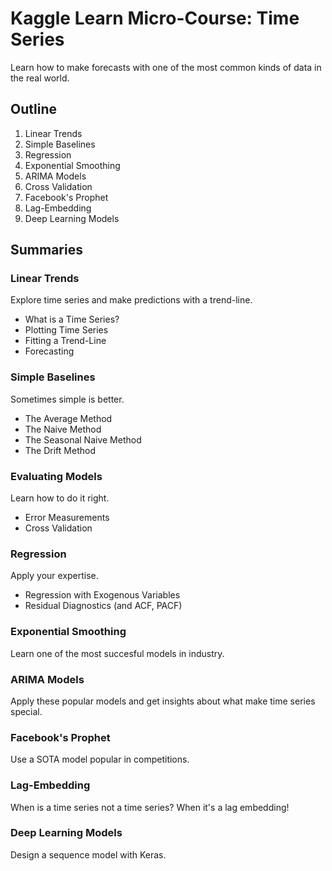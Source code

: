 # Kaggle Learn Micro-Course: Time Series #

Learn how to make forecasts with one of the most common kinds of data in the real world.


## Outline ##

1. Linear Trends
2. Simple Baselines
3. Regression
4. Exponential Smoothing
5. ARIMA Models
6. Cross Validation
7. Facebook's Prophet
8. Lag-Embedding
9. Deep Learning Models


## Summaries ##

### Linear Trends ###

Explore time series and make predictions with a trend-line.

- What is a Time Series?
- Plotting Time Series
- Fitting a Trend-Line
- Forecasting

### Simple Baselines ###

Sometimes simple is better.

- The Average Method
- The Naive Method
- The Seasonal Naive Method
- The Drift Method

### Evaluating Models ###

Learn how to do it right.

- Error Measurements
- Cross Validation

### Regression ###

Apply your expertise.

- Regression with Exogenous Variables
- Residual Diagnostics (and ACF, PACF)

### Exponential Smoothing ###

Learn one of the most succesful models in industry.

### ARIMA Models ###

Apply these popular models and get insights about what make time series special.

### Facebook's Prophet ###

Use a SOTA model popular in competitions.

### Lag-Embedding ###

When is a time series not a time series? When it's a lag embedding!

### Deep Learning Models ###

Design a sequence model with Keras.
